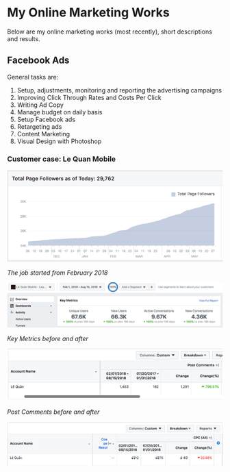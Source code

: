 # My Online Marketing Works

Below are my online marketing works (most recently), short descriptions and results. 


## Facebook Ads
General tasks are: 
1. Setup, adjustments, monitoring and reporting the advertising campaigns
2. Improving Click Through Rates and Costs Per Click
3. Writing Ad Copy
4. Manage budget on daily basis
5. Setup Facebook ads
6. Retargeting ads
7. Content Marketing
8. Visual Design with Photoshop

### Customer case: Le Quan Mobile 

![Like trend](https://raw.githubusercontent.com/vietdang7/Online-Marketing-Works/master/LeQuan_Likes.png)

_The job started from February 2018_

![Key Metrics](https://raw.githubusercontent.com/vietdang7/Online-Marketing-Works/master/LQ_Keymetrics.png)

_Key Metrics before and after_

![Post Comments](https://raw.githubusercontent.com/vietdang7/Online-Marketing-Works/master/LQ_PostComments.png)

_Post Comments before and after_

![Post Comments](https://raw.githubusercontent.com/vietdang7/Online-Marketing-Works/master/LQ_CPC.png)
